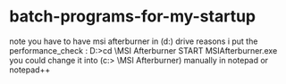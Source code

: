 # batch-programs-for-my-startup
note you have to have msi afterburner in (d:) drive
reasons i put the performance_check : 
D:>cd \MSI Afterburner
START MSIAfterburner.exe
you could change it into (c:> \MSI Afterburner) manually in notepad or notepad++
